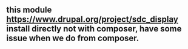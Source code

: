 ## this module https://www.drupal.org/project/sdc_display  install directly not with composer, have some issue when we do from composer.
